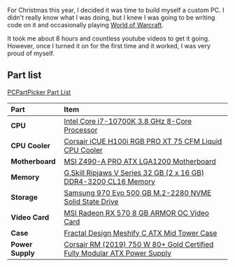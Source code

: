 For Christmas this year, I decided it was time to build myself a custom PC. I didn't really know what I was doing, but I knew I was going to be writing code on it and occasionally playing [World of Warcraft](https://worldofwarcraft.com/en-us/). 

It took me about 8 hours and countless youtube videos to get it going. However, once I turned it on for the first time and it worked, I was very proud of myself. 



## Part list

[PCPartPicker Part List](https://pcpartpicker.com/list/tmRjRT)

Part | Item
:----|:----
**CPU** | [Intel Core i7-10700K 3.8 GHz 8-Core Processor](https://pcpartpicker.com/product/yhxbt6/intel-core-i7-10700k-38-ghz-8-core-processor-bx8070110700k)
**CPU Cooler** | [Corsair iCUE H100i RGB PRO XT 75 CFM Liquid CPU Cooler](https://pcpartpicker.com/product/B6pmP6/corsair-icue-h100i-rgb-pro-xt-75-cfm-liquid-cpu-cooler-cw-9060043-ww)
**Motherboard** | [MSI Z490-A PRO ATX LGA1200 Motherboard](https://pcpartpicker.com/product/KXpmP6/msi-z490-a-pro-atx-lga1200-motherboard-z490-a-pro)
**Memory** | [G.Skill Ripjaws V Series 32 GB (2 x 16 GB) DDR4-3200 CL16 Memory](https://pcpartpicker.com/product/kXbkcf/gskill-memory-f43200c16d32gvk)
**Storage** | [Samsung 970 Evo 500 GB M.2-2280 NVME Solid State Drive](https://pcpartpicker.com/product/P4ZFf7/samsung-970-evo-500gb-m2-2280-solid-state-drive-mz-v7e500bw) 
**Video Card** | [MSI Radeon RX 570 8 GB ARMOR OC Video Card](https://pcpartpicker.com/product/3JdFf7/msi-radeon-rx-570-8gb-armor-oc-video-card-rx-570-armor-8g-oc)
**Case** | [Fractal Design Meshify C ATX Mid Tower Case](https://pcpartpicker.com/product/Y6Crxr/fractal-design-meshify-c-atx-mid-tower-case-fd-ca-mesh-c-bko-tg)
**Power Supply** | [Corsair RM (2019) 750 W 80+ Gold Certified Fully Modular ATX Power Supply](https://pcpartpicker.com/product/6Y66Mp/corsair-rm-2019-750-w-80-gold-certified-fully-modular-atx-power-supply-cp-9020195-na)
